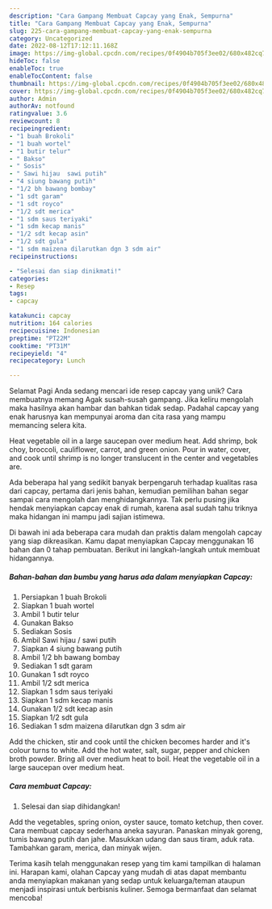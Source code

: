 ```yaml
---
description: "Cara Gampang Membuat Capcay yang Enak, Sempurna"
title: "Cara Gampang Membuat Capcay yang Enak, Sempurna"
slug: 225-cara-gampang-membuat-capcay-yang-enak-sempurna
category: Uncategorized
date: 2022-08-12T17:12:11.168Z
image: https://img-global.cpcdn.com/recipes/0f4904b705f3ee02/680x482cq70/capcay-foto-resep-utama.jpg
hideToc: false
enableToc: true
enableTocContent: false
thumbnail: https://img-global.cpcdn.com/recipes/0f4904b705f3ee02/680x482cq70/capcay-foto-resep-utama.jpg
cover: https://img-global.cpcdn.com/recipes/0f4904b705f3ee02/680x482cq70/capcay-foto-resep-utama.jpg
author: Admin
authorAv: notfound
ratingvalue: 3.6
reviewcount: 8
recipeingredient:
- "1 buah Brokoli"
- "1 buah wortel"
- "1 butir telur"
- " Bakso"
- " Sosis"
- " Sawi hijau  sawi putih"
- "4 siung bawang putih"
- "1/2 bh bawang bombay"
- "1 sdt garam"
- "1 sdt royco"
- "1/2 sdt merica"
- "1 sdm saus teriyaki"
- "1 sdm kecap manis"
- "1/2 sdt kecap asin"
- "1/2 sdt gula"
- "1 sdm maizena dilarutkan dgn 3 sdm air"
recipeinstructions:

- "Selesai dan siap dinikmati!"
categories:
- Resep
tags:
- capcay

katakunci: capcay 
nutrition: 164 calories
recipecuisine: Indonesian
preptime: "PT22M"
cooktime: "PT31M"
recipeyield: "4"
recipecategory: Lunch

---
```



Selamat Pagi Anda sedang mencari ide resep capcay yang unik? Cara membuatnya memang Agak susah-susah gampang. Jika keliru mengolah maka hasilnya akan hambar dan bahkan tidak sedap. Padahal capcay yang enak harusnya kan mempunyai aroma dan cita rasa yang mampu memancing selera kita.


Heat vegetable oil in a large saucepan over medium heat. Add shrimp, bok choy, broccoli, cauliflower, carrot, and green onion. Pour in water, cover, and cook until shrimp is no longer translucent in the center and vegetables are.

Ada beberapa hal yang sedikit banyak berpengaruh terhadap kualitas rasa dari capcay, pertama dari jenis bahan, kemudian pemilihan bahan segar sampai cara mengolah dan menghidangkannya. Tak perlu pusing jika hendak menyiapkan capcay enak di rumah, karena asal sudah tahu triknya maka hidangan ini mampu jadi sajian istimewa.


Di bawah ini ada beberapa cara mudah dan praktis dalam mengolah capcay yang siap dikreasikan. Kamu dapat menyiapkan Capcay menggunakan 16 bahan dan 0 tahap pembuatan. Berikut ini langkah-langkah untuk membuat hidangannya.

<!--inarticleads1-->

##### Bahan-bahan dan bumbu yang harus ada dalam menyiapkan Capcay:

1. Persiapkan 1 buah Brokoli
1. Siapkan 1 buah wortel
1. Ambil 1 butir telur
1. Gunakan  Bakso
1. Sediakan  Sosis
1. Ambil  Sawi hijau / sawi putih
1. Siapkan 4 siung bawang putih
1. Ambil 1/2 bh bawang bombay
1. Sediakan 1 sdt garam
1. Gunakan 1 sdt royco
1. Ambil 1/2 sdt merica
1. Siapkan 1 sdm saus teriyaki
1. Siapkan 1 sdm kecap manis
1. Gunakan 1/2 sdt kecap asin
1. Siapkan 1/2 sdt gula
1. Sediakan 1 sdm maizena dilarutkan dgn 3 sdm air


Add the chicken, stir and cook until the chicken becomes harder and it&#39;s colour turns to white. Add the hot water, salt, sugar, pepper and chicken broth powder. Bring all over medium heat to boil. Heat the vegetable oil in a large saucepan over medium heat. 

<!--inarticleads2-->

##### Cara membuat Capcay:


1. Selesai dan siap dihidangkan!

Add the vegetables, spring onion, oyster sauce, tomato ketchup, then cover. Cara membuat capcay sederhana aneka sayuran. Panaskan minyak goreng, tumis bawang putih dan jahe. Masukkan udang dan saus tiram, aduk rata. Tambahkan garam, merica, dan minyak wijen. 

Terima kasih telah menggunakan resep yang tim kami tampilkan di halaman ini. Harapan kami, olahan Capcay yang mudah di atas dapat membantu anda menyiapkan makanan yang sedap untuk keluarga/teman ataupun menjadi inspirasi untuk berbisnis kuliner. Semoga bermanfaat dan selamat mencoba!
